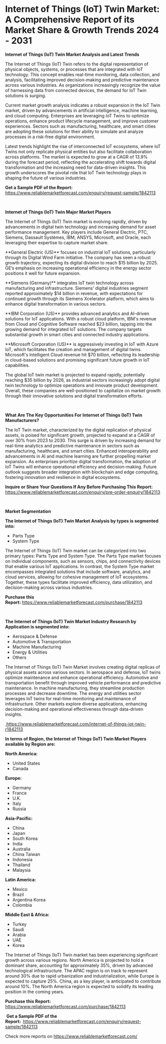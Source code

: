 <p><h1>Internet of Things (IoT) Twin Market: A Comprehensive Report of its Market Share & Growth Trends 2024 - 2031</h1></p><p><strong>Internet of Things (IoT) Twin Market Analysis and Latest Trends</strong></p>
<p><p>The Internet of Things (IoT) Twin refers to the digital representation of physical objects, systems, or processes that are integrated with IoT technology. This concept enables real-time monitoring, data collection, and analysis, facilitating improved decision-making and predictive maintenance across various industries. As organizations increasingly recognize the value of harnessing data from connected devices, the demand for IoT Twin solutions is surging.</p><p>Current market growth analysis indicates a robust expansion in the IoT Twin market, driven by advancements in artificial intelligence, machine learning, and cloud computing. Enterprises are leveraging IoT Twins to optimize operations, enhance product lifecycle management, and improve customer experiences. Sectors such as manufacturing, healthcare, and smart cities are adopting these solutions for their ability to simulate and analyze processes in a risk-free digital environment.</p><p>Latest trends highlight the rise of interconnected IoT ecosystems, where IoT Twins not only replicate physical entities but also facilitate collaboration across platforms. The market is expected to grow at a CAGR of 13.9% during the forecast period, reflecting the accelerating shift towards digital transformation and the increasing need for data-driven insights. This growth underscores the pivotal role that IoT Twin technology plays in shaping the future of various industries.</p></p>
<p><strong>Get a Sample PDF of the Report:&nbsp;</strong> <a href="https://www.reliablemarketforecast.com/enquiry/request-sample/1842113?utm_campaign=1102&utm_medium=2&utm_source=Github&utm_content=ia&utm_term=01012025&utm_id=internet-of-things-iot-twin">https://www.reliablemarketforecast.com/enquiry/request-sample/1842113</a></p>
<p>&nbsp;</p>
<p><strong>Internet of Things (IoT) Twin Major Market Players</strong></p>
<p><p>The Internet of Things (IoT) Twin market is evolving rapidly, driven by advancements in digital twin technology and increasing demand for asset performance management. Key players include General Electric, PTC, Siemens, Dassault Systèmes, IBM, ANSYS, Microsoft, and Oracle, each leveraging their expertise to capture market share.</p><p>**General Electric (US)** focuses on industrial IoT solutions, particularly through its Digital Wind Farm initiative. The company has seen a robust growth trajectory, expecting its digital division to reach $15 billion by 2025. GE’s emphasis on increasing operational efficiency in the energy sector positions it well for future expansion.</p><p>**Siemens (Germany)** integrates IoT twin technology across manufacturing and infrastructure. Siemens' digital industries segment reported approximately $14 billion in revenue, with expectations for continued growth through its Siemens Xcelerator platform, which aims to enhance digital transformation in various sectors.</p><p>**IBM Corporation (US)** provides advanced analytics and AI-driven solutions for IoT applications. With a robust cloud platform, IBM's revenue from Cloud and Cognitive Software reached $23 billion, tapping into the growing demand for integrated IoT solutions. The company targets substantial growth in smart cities and connected industry applications.</p><p>**Microsoft Corporation (US)** is aggressively investing in IoT with Azure IoT, which facilitates the creation and management of digital twins. Microsoft's Intelligent Cloud revenue hit $70 billion, reflecting its leadership in cloud-based solutions and promising significant future growth in IoT capabilities.</p><p>The global IoT twin market is projected to expand rapidly, potentially reaching $35 billion by 2026, as industrial sectors increasingly adopt digital twin technology to optimize operations and innovate product development. Overall, these companies are well-positioned to capitalize on market growth through their innovative solutions and digital transformation efforts.</p></p>
<p>&nbsp;</p>
<p><strong>What Are The Key Opportunities For Internet of Things (IoT) Twin Manufacturers?</strong></p>
<p><p>The IoT Twin market, characterized by the digital replication of physical assets, is poised for significant growth, projected to expand at a CAGR of over 30% from 2023 to 2030. This surge is driven by increasing demand for real-time analytics and predictive maintenance in sectors such as manufacturing, healthcare, and smart cities. Enhanced interoperability and advancements in AI and machine learning are further propelling market expansion. As enterprises prioritize digital transformation, the adoption of IoT Twins will enhance operational efficiency and decision-making. Future outlook suggests broader integration with blockchain and edge computing, fostering innovation and resilience in digital ecosystems.</p></p>
<p><strong>Inquire or Share Your Questions If Any Before Purchasing This Report:</strong> <a href="https://www.reliablemarketforecast.com/enquiry/pre-order-enquiry/1842113?utm_campaign=1102&utm_medium=2&utm_source=Github&utm_content=ia&utm_term=01012025&utm_id=internet-of-things-iot-twin">https://www.reliablemarketforecast.com/enquiry/pre-order-enquiry/1842113</a></p>
<p>&nbsp;</p>
<p><strong>Market Segmentation</strong></p>
<p><strong>The Internet of Things (IoT) Twin Market Analysis by types is segmented into:</strong></p>
<p><ul><li>Parts Type</li><li>System Type</li></ul></p>
<p><p>The Internet of Things (IoT) Twin market can be categorized into two primary types: Parts Type and System Type. The Parts Type market focuses on individual components, such as sensors, chips, and connectivity devices that enable various IoT applications. In contrast, the System Type market encompasses integrated solutions that include software, analytics, and cloud services, allowing for cohesive management of IoT ecosystems. Together, these types facilitate improved efficiency, data utilization, and decision-making across various industries.</p></p>
<p><strong>Purchase this Report:&nbsp;</strong><a href="https://www.reliablemarketforecast.com/purchase/1842113?utm_campaign=1102&utm_medium=2&utm_source=Github&utm_content=ia&utm_term=01012025&utm_id=internet-of-things-iot-twin">https://www.reliablemarketforecast.com/purchase/1842113</a></p>
<p>&nbsp;</p>
<p><strong>The Internet of Things (IoT) Twin Market Industry Research by Application is segmented into:</strong></p>
<p><ul><li>Aerospace & Defense</li><li>Automotive & Transportation</li><li>Machine Manufacturing</li><li>Energy & Utilities</li><li>Others</li></ul></p>
<p><p>The Internet of Things (IoT) Twin Market involves creating digital replicas of physical assets across various sectors. In aerospace and defense, IoT twins optimize maintenance and enhance operational efficiency. Automotive and transportation benefit through improved vehicle performance and predictive maintenance. In machine manufacturing, they streamline production processes and decrease downtime. The energy and utilities sector leverages IoT twins for real-time monitoring and maintenance of infrastructure. Other markets explore diverse applications, enhancing decision-making and operational effectiveness through data-driven insights.</p></p>
<p><a href="https://www.reliablemarketforecast.com/internet-of-things-iot-twin-r1842113?utm_campaign=1102&utm_medium=2&utm_source=Github&utm_content=ia&utm_term=01012025&utm_id=internet-of-things-iot-twin">&nbsp;https://www.reliablemarketforecast.com/internet-of-things-iot-twin-r1842113</a></p>
<p><strong>In terms of Region, the Internet of Things (IoT) Twin Market Players available by Region are:</strong></p>
<p>
    <p> <strong> North America: </strong>
        <ul>
            <li>United States</li>
            <li>Canada</li>
        </ul>
        </p> 
    <p> <strong> Europe: </strong>
        <ul>
            <li>Germany</li>
            <li>France</li>
            <li>U.K.</li>
            <li>Italy</li>
            <li>Russia</li>
        </ul>
        </p> 
    <p> <strong> Asia-Pacific: </strong>
        <ul>
            <li>China</li>
            <li>Japan</li>
            <li>South Korea</li>
            <li>India</li>
            <li>Australia</li>
            <li>China Taiwan</li>
            <li>Indonesia</li>
            <li>Thailand</li>
            <li>Malaysia</li>
        </ul>
        </p> 
    <p> <strong> Latin America: </strong>
        <ul>
            <li>Mexico</li>
            <li>Brazil</li>
            <li>Argentina Korea</li>
            <li>Colombia</li>
        </ul>
        </p> 
    <p> <strong> Middle East & Africa: </strong>
        <ul>
            <li>Turkey</li>
            <li>Saudi</li>
            <li>Arabia</li>
            <li>UAE</li>
            <li>Korea</li>
        </ul>
    </p>
    </p>
<p><p>The Internet of Things (IoT) Twin market has been experiencing significant growth across various regions. North America is projected to hold a dominant share, accounting for approximately 35%, driven by advanced technological infrastructure. The APAC region is on track to represent around 30% due to rapid urbanization and industrialization, while Europe is expected to capture 25%. China, as a key player, is anticipated to contribute around 10%. The North America region is expected to solidify its leading position in the coming years.</p></p>
<p><strong>Purchase this Report: </strong><a href="https://www.reliablemarketforecast.com/purchase/1842113?utm_campaign=1102&utm_medium=2&utm_source=Github&utm_content=ia&utm_term=01012025&utm_id=internet-of-things-iot-twin">https://www.reliablemarketforecast.com/purchase/1842113</a></p>
<p>&nbsp;<strong>Get a Sample PDF of the Report:&nbsp;&nbsp;</strong><a href="https://www.reliablemarketforecast.com/enquiry/request-sample/1842113?utm_campaign=1102&utm_medium=2&utm_source=Github&utm_content=ia&utm_term=01012025&utm_id=internet-of-things-iot-twin">https://www.reliablemarketforecast.com/enquiry/request-sample/1842113</a></p>
<p><strong></strong></p>
<p>Check more reports on <a href="https://www.reliablemarketforecast.com/?utm_campaign=1102&utm_medium=2&utm_source=Github&utm_content=ia&utm_term=01012025&utm_id=internet-of-things-iot-twin">https://www.reliablemarketforecast.com/</a></p>